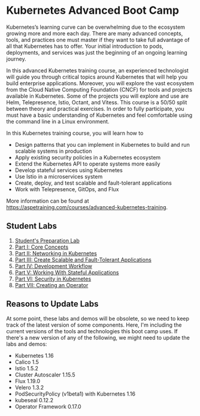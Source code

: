 # Kubernetes Advanced Boot Camp
Kubernetes’s learning curve can be overwhelming due to the ecosystem growing more and more each day. There are many advanced concepts, tools, and practices one must master if they want to take full advantage of all that Kubernetes has to offer. Your initial introduction to pods, deployments, and services was just the beginning of an ongoing learning journey.

In this advanced Kubernetes training course, an experienced technologist will guide you through critical topics around Kubernetes that will help you build enterprise applications. Moreover, you will explore the vast ecosystem from the Cloud Native Computing Foundation (CNCF) for tools and projects available in Kubernetes. Some of the projects you will explore and use are Helm, Telepresence, Istio, Octant, and Vitess. This course is a 50/50 split between theory and practical exercises. In order to fully participate, you must have a basic understanding of Kubernetes and feel comfortable using the command line in a Linux environment.

In this Kubernetes training course, you will learn how to
- Design patterns that you can implement in Kubernetes to build and run scalable systems in production
- Apply existing security policies in a Kubernetes ecosystem
- Extend the Kubernetes API to operate systems more easily
- Develop stateful services using Kubernetes
- Use Istio in a microservices system
- Create, deploy, and test scalable and fault-tolerant applications 
- Work with Telepresence, GitOps, and Flux

More information can be found at https://aspetraining.com/courses/advanced-kubernetes-training.

## Student Labs

1. [Student's Preparation Lab](/student/labs/lab-00/README.md)
2. [Part I: Core Concepts](/student/labs/lab-01/README.md)
3. [Part II: Networking in Kubernetes](/student/labs/lab-02/README.md)
4. [Part III: Create Scalable and Fault-Tolerant Applications](/student/labs/lab-03/README.md)
5. [Part IV: Development Workflow](/student/labs/lab-04/README.md)
6. [Part V: Working With Stateful Applications](/student/labs/lab-05/README.md)
7. [Part VI: Security in Kubernetes](/student/labs/lab-06/README.md)
8. [Part VII: Creating an Operator](/student/labs/lab-07/README.md)

## Reasons to Update Labs
At some point, these labs and demos will be obsolete, so we need to keep track of the latest version of some components. Here, I'm including the current versions of the tools and technologies this boot camp uses. If there's a new version of any of the following, we might need to update the labs and demos:

- Kubernetes 1.16
- Calico 1.5
- Istio 1.5.2
- Cluster Autoscaler 1.15.5
- Flux 1.19.0
- Velero 1.3.2
- PodSecurityPolicy (v1beta1) with Kubernetes 1.16
- kubeseal 0.12.2
- Operator Framework 0.17.0